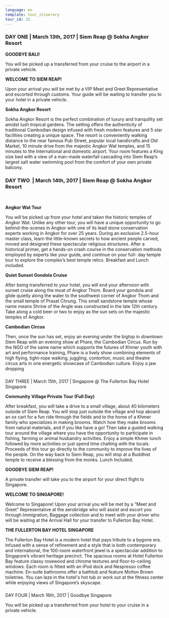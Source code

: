 ```yaml
---
language: en
template: tour_itinerary
tour_id: 32
---
```

### DAY ONE | March 13th, 2017 | Siem Reap @ Sokha Angkor Resort


**GOODBYE BALI!**

You will be picked up a transferred from your cruise to the airport in a private
vehicle.

**WELCOME TO SIEM REAP!**

Upon your arrival you will be met by a VIP Meet and Greet Representative and escorted
through customs. Your guide will be waiting to transfer you to your hotel in a private
vehicle.

**Sokha Angkor Resort**

Sokha Angkor Resort is the perfect combination of luxury and tranquility set amidst
lush tropical gardens. The setting offers the authenticity of traditional Cambodian
design infused with fresh modern features and 5 star facilities creating a unique
space. The resort is conveniently walking distance to the near famous Pub Street,
popular local handicrafts and Old Market, 10 minute drive from the majestic Angkor
Wat temples, and 15 minutes to the International and domestic airport. Your room
features a King size bed with a view of a man\-made waterfall cascading into Siem
Reap’s largest salt water swimming pool from the comfort of your own private balcony.

### DAY TWO  | March 14th, 2017 | Siem Reap @ Sokha Angkor Resort  
 


**Angkor Wat Tour**

You will be picked up from your hotel and taken the historic temples of Angkor Wat.
Unlike any other tour, you will have a unique opportunity to go behind\-the\-scenes
in Angkor with one of its lead stone conservation experts working in Angkor for
over 25 years. During an exclusive 2.5\-hour master class, learn the little\-known
secrets to how ancient people carved, moved and designed these spectacular religious
structures.
After a historical primer, get a hands\-on crash course in the conservation methods
employed by experts like your guide, and continue on your full\- day temple tour
to explore the complex’s best temple relics. Breakfast and Lunch included.

**Quiet Sunset Gondola Cruise**

After being transferred to your hotel, you will end your afternoon with sunset cruise
along the moat of Angkor Thom. Board your gondola and glide quietly along the water
to the southwest corner of Angkor Thom and the small temple of Prasat Chrung. This
small sandstone temple whose name means Shrine of the Angle was constructed in the
late 12th century. Take along a cold beer or two to enjoy as the sun sets on the
majestic temples of Angkor.

**Cambodian Circus**

Then, once the sun has set, enjoy an evening under the bigtop in downtown Siem Reap
with an evening show at Phare, the Cambodian Circus. Run by the NGO of the same
name which supports the futures of Khmer youth with art and performance training,
Phare is a lively show combining elements of high flying, tight\-rope walking, juggling,
contortion, music and theatre circus arts in one energetic showcase of Cambodian
culture. Enjoy a jaw dropping

###   
DAY THREE | March 15th, 2017 | Singapore @ The Fullerton Bay Hotel Singapore


**Community Village Private Tour (Full Day)**

After breakfast, you will take a drive to a small village, about 40 kilometers outside
of Siem Reap. You will stop just outside the village and hop aboard an ox cart for
a fun ride through the fields and to the home of a Khmer family who specializes
in making brooms. Watch how they make brooms from natural materials, and if you
like have a go! Then take a guided walking tour around the village where you have
the opportunity to participate in fishing, farming or animal husbandry activities.
Enjoy a simple Khmer lunch followed by more activities or just spend time chatting
with the locals. Proceeds of this tour go directly to the community to improve the
lives of the people. On the way back to Siem Reap, you will stop at a Buddhist temple
to receive a blessing from the monks. Lunch Included.

**GOODBYE SIEM REAP!**

A private transfer will take you to the airport for your direct flight to Singapore.


**WELCOME TO SINGAPORE!**

Welcome to Singapore! Upon your arrival you will be met by a “Meet and Greet” Representative
at the aerobridge who will assist and escort you through Immigration, Baggage collection
and to meet with your driver who will be waiting at the Arrival Hall for your transfer
to Fullerton Bay Hotel.

**THE FULLERTON BAY HOTEL SINGAPORE**

The Fullerton Bay Hotel is a modern hotel that pays tribute to a bygone era. Infused
with a sense of refinement and a style that is both contemporary and international,
the 100\-room waterfront jewel is a spectacular addition to Singapore’s vibrant
heritage precinct. The spacious rooms at Hotel Fullerton Bay feature classy rosewood
and chrome textures and floor\-to\-ceiling windows. Each room is fitted with an
iPod dock and Nespresso coffee machine. En\-suite bathrooms offer a bathtub and
feature Molton Brown toiletries. You can laze in the hotel's hot tub or work out
at the fitness center while enjoying views of Singapore’s skyscape.

###   
DAY FOUR | March 16th, 2017 | Goodbye Singapore



You will be picked up a transferred from your hotel to your cruise in a private vehicle.
